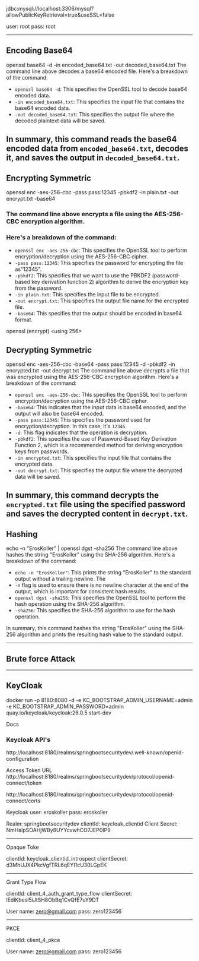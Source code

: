 jdbc:mysql://localhost:3306/mysql?allowPublicKeyRetrieval=true&useSSL=false

user: root
pass: root


----------------------------------

## Encoding Base64
openssl base64 -d -in encoded_base64.txt -out decoded_base64.txt
The command line above decodes a base64 encoded file. Here's a breakdown of the command:

- `openssl base64 -d`: This specifies the OpenSSL tool to decode base64 encoded data.
- `-in encoded_base64.txt`: This specifies the input file that contains the base64 encoded data.
- `-out decoded_base64.txt`: This specifies the output file where the decoded plaintext data will be saved.

In summary, this command reads the base64 encoded data from `encoded_base64.txt`, decodes it, and saves the output in `decoded_base64.txt`.
----------------------------------
## Encrypting Symmetric
openssl enc -aes-256-cbc -pass pass:12345 -pbkdf2 -in plain.txt -out encrypt.txt -base64

### The command line above encrypts a file using the AES-256-CBC encryption algorithm.
### Here's a breakdown of the command:

 - `openssl enc -aes-256-cbc`: This specifies the OpenSSL tool to perform encryption/decryption using the AES-256-CBC cipher.
 - `-pass pass:12345`: This specifies the password for encrypting the file as"12345".
 - `-pbkdf2`: This specifies that we want to use the PBKDF2 (password-based key derivation function 2) algorithm to derive the encryption key from the password.
 - `-in plain.txt`: This specifies the input file to be encrypted.
 - `-out encrypt.txt`: This specifies the output file name for the encrypted file.
 - `-base64`: This specifies that the output should be encoded in base64 format.

openssl (encrypt) <using 256>  <password> <using pbkdf2> <load this file> <save this file> <base64>

## Decrypting Symmetric
openssl enc -aes-256-cbc  -base64 -pass pass:12345 -d -pbkdf2 -in encrypted.txt -out decrypt.txt
The command line above decrypts a file that was encrypted using the AES-256-CBC encryption algorithm. Here's a breakdown of the command:

- `openssl enc -aes-256-cbc`: This specifies the OpenSSL tool to perform encryption/decryption using the AES-256-CBC cipher.
- `-base64`: This indicates that the input data is base64 encoded, and the output will also be base64 encoded.
- `-pass pass:12345`: This specifies the password used for encryption/decryption. In this case, it's `12345`.
- `-d`: This flag indicates that the operation is decryption.
- `-pbkdf2`: This specifies the use of Password-Based Key Derivation Function 2, which is a recommended method for deriving encryption keys from passwords.
- `-in encrypted.txt`: This specifies the input file that contains the encrypted data.
- `-out decrypt.txt`: This specifies the output file where the decrypted data will be saved.

In summary, this command decrypts the `encrypted.txt` file using the specified password and saves the decrypted content in `decrypt.txt`.
----------------------------------

## Hashing
echo -n "ErosKoller" | openssl dgst -sha256
The command line above hashes the string "ErosKoller" using the SHA-256 algorithm. Here's a breakdown of the command:

- `echo -n "ErosKoller"`: This prints the string "ErosKoller" to the standard output without a trailing newline. The 
- `-n` flag is used to ensure there is no newline character at the end of the output, which is important for consistent hash results.
- `openssl dgst -sha256`: This specifies the OpenSSL tool to perform the hash operation using the SHA-256 algorithm.
- `-sha256`: This specifies the SHA-256 algorithm to use for the hash operation.

In summary, this command hashes the string "ErosKoller" using the SHA-256 algorithm and prints the resulting hash value to the standard output.

----------------------------------

## Brute force Attack


----------------------------------

## KeyCloak
docker run -p 8180:8080 -d -e KC_BOOTSTRAP_ADMIN_USERNAME=admin -e KC_BOOTSTRAP_ADMIN_PASSWORD=admin quay.io/keycloak/keycloak:26.0.5 start-dev

Docs
### Keycloak API's
http://localhost:8180/realms/springbootsecuritydev/.well-known/openid-configuration

Access Token URL
http://localhost:8180/realms/springbootsecuritydev/protocol/openid-connect/token

http://localhost:8180/realms/springbootsecuritydev/protocol/openid-connect/certs

Keycloak 
user: eroskoller
pass: eroskoller

Realm: springbootsecuritydev
clientId: keycloak_clientid
Client Secret: NmHalpSOAHjWBy8UYYcvwhCO7JEP0IP9

----------------------------------
Opaque Toke

clientId: keycloak_clientid_introspect
clientSecret: d3MhUJX4PkcVgfTRL6qEYI1cU30LGpEK

----------------------------------
Grant Type Flow

clientId: client_4_auth_grant_type_flow
clientSecret: lEdiKbesl5iJtSH8ObBq1CvQfE7uY9DT

User
name: zero@gmail.com
pass: zero123456

----------------------------------

PKCE

clientId: client_4_pkce

User
name: zero@gmail.com
pass: zero123456

